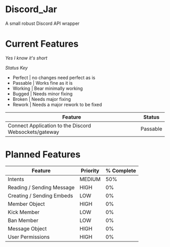 # Discord_Jar

A small robust Discord API wrapper

# Current Features

*Yes I know it's short*

*Status Key*
- Perfect  | no changes need perfect as is
- Passable | Works fine as it is
- Working  | Bear minimally working
- Bugged | Needs minor fixing
- Broken | Needs major fixing
- Rework | Needs a major rework to be fixed


| Feature                                               | Status   |
|-------------------------------------------------------|----------|
| Connect Application to the Discord Websockets/gateway | Passable |


# Planned Features

| Feature                   | Priority | % Complete |
|---------------------------|----------|------------|
| Intents                   | MEDIUM   | 50%        |
| Reading / Sending Message | HIGH     | 0%         |
| Creating / Sending Embeds | LOW      | 0%         |
| Member Object             | HIGH     | 0%         |
| Kick Member               | LOW      | 0%         |
| Ban Member                | LOW      | 0%         |
| Message Object            | HIGH     | 0%         |
| User Permissions          | HIGH     | 0%         |